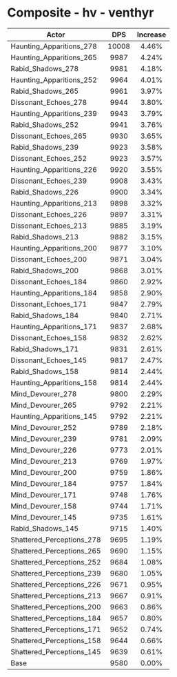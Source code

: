 # Composite - hv - venthyr
| Actor | DPS | Increase |
|---|:---:|:---:|
|Haunting_Apparitions_278|10008|4.46%|
|Haunting_Apparitions_265|9987|4.24%|
|Rabid_Shadows_278|9981|4.18%|
|Haunting_Apparitions_252|9964|4.01%|
|Rabid_Shadows_265|9961|3.97%|
|Dissonant_Echoes_278|9944|3.80%|
|Haunting_Apparitions_239|9943|3.79%|
|Rabid_Shadows_252|9941|3.76%|
|Dissonant_Echoes_265|9930|3.65%|
|Rabid_Shadows_239|9923|3.58%|
|Dissonant_Echoes_252|9923|3.57%|
|Haunting_Apparitions_226|9920|3.55%|
|Dissonant_Echoes_239|9908|3.43%|
|Rabid_Shadows_226|9900|3.34%|
|Haunting_Apparitions_213|9898|3.32%|
|Dissonant_Echoes_226|9897|3.31%|
|Dissonant_Echoes_213|9885|3.19%|
|Rabid_Shadows_213|9882|3.15%|
|Haunting_Apparitions_200|9877|3.10%|
|Dissonant_Echoes_200|9871|3.04%|
|Rabid_Shadows_200|9868|3.01%|
|Dissonant_Echoes_184|9860|2.92%|
|Haunting_Apparitions_184|9858|2.90%|
|Dissonant_Echoes_171|9847|2.79%|
|Rabid_Shadows_184|9840|2.71%|
|Haunting_Apparitions_171|9837|2.68%|
|Dissonant_Echoes_158|9832|2.62%|
|Rabid_Shadows_171|9831|2.61%|
|Dissonant_Echoes_145|9817|2.47%|
|Rabid_Shadows_158|9814|2.44%|
|Haunting_Apparitions_158|9814|2.44%|
|Mind_Devourer_278|9800|2.29%|
|Mind_Devourer_265|9792|2.21%|
|Haunting_Apparitions_145|9792|2.21%|
|Mind_Devourer_252|9789|2.18%|
|Mind_Devourer_239|9781|2.09%|
|Mind_Devourer_226|9773|2.01%|
|Mind_Devourer_213|9769|1.97%|
|Mind_Devourer_200|9759|1.86%|
|Mind_Devourer_184|9757|1.84%|
|Mind_Devourer_171|9748|1.76%|
|Mind_Devourer_158|9744|1.71%|
|Mind_Devourer_145|9735|1.61%|
|Rabid_Shadows_145|9715|1.40%|
|Shattered_Perceptions_278|9695|1.19%|
|Shattered_Perceptions_265|9690|1.15%|
|Shattered_Perceptions_252|9684|1.08%|
|Shattered_Perceptions_239|9680|1.05%|
|Shattered_Perceptions_226|9671|0.95%|
|Shattered_Perceptions_213|9667|0.91%|
|Shattered_Perceptions_200|9663|0.86%|
|Shattered_Perceptions_184|9657|0.80%|
|Shattered_Perceptions_171|9652|0.74%|
|Shattered_Perceptions_158|9644|0.66%|
|Shattered_Perceptions_145|9639|0.61%|
|Base|9580|0.00%|

